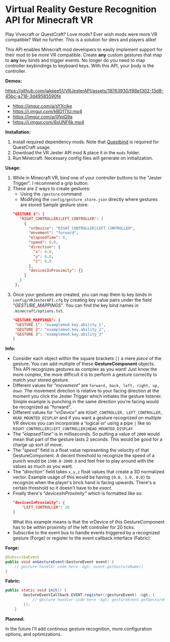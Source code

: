 # Virtual Reality Gesture Recognition API for Minecraft VR

Play Vivecraft or QuestCraft? Love mods? Ever wish mods were more VR compatible? Wait no further. This is a solution for devs and players alike!

This API enables Minecraft mod developers to easily implement support for their mod to be more VR compatible. Create **any** custom gestures that map to **any** key binds and trigger events. No longer do you need to map controller keybindings to keyboard keys. With this API, your body is the controller.

__Demos:__

https://github.com/jakeee51/VRJesterAPI/assets/19763930/f88e1302-13d8-45bc-a716-3d49585590fe
- https://imgur.com/a/sYXcike 
- https://i.imgur.com/kBD1TIU.mp4 
- https://imgur.com/a/0fpiQ9a 
- https://i.imgur.com/6xUNF6k.mp4 

__Installation:__

1. Install required dependency mods. Note that [Questbind](https://modrinth.com/mod/questbind) is required for QuestCraft usage.
2. Download the VR Jester API mod & place it in the `mods` folder.
3. Run Minecraft. Necessary config files will generate on initialization.

__Usage:__

1. While in Minecraft VR, bind one of your controller buttons to the "Jester Trigger". I recommend a grip button.
2. These are 2 ways to create gestures:
   - Using the `/gesture` command
   - Modifying the `config/gesture_store.json` directly where gestures are stored
   Sample gesture store:
   ```json
   "GESTURE 1": {
      "RIGHT_CONTROLLER|LEFT_CONTROLLER": [
        {
          "vrDevice": "RIGHT_CONTROLLER|LEFT_CONTROLLER",
          "movement": "forward",
          "elapsedTime": 0,
          "speed": 0.0,
          "direction": {
            "x": 0.0,
            "y": 0.0,
            "z": 0.0
          },
          "devicesInProximity": {}
        }
      ]
    },
   ```
3. Once your gestures are created, you can map them to key binds in `config/VRJesterAPI.cfg` by creating key value pairs under the field *"GESTURE_MAPPINGS"*. You can find the key bind names in `.minecraft/options.txt`.
   ```json
   "GESTURE_MAPPINGS": {
    "GESTURE 1": "examplemod.key.ability_1",
    "GESTURE 2": "examplemod.key.ability_2",
    "GESTURE 3": "examplemod.key.ability_3"
   }
   ```

__Info:__

- Consider each object within the square brackets `[]` a mere *piece* of the gesture. You can add multiple of these **GestureComponent** objects. This API recognizes gestures as complex as you want! Just know the more conplex, the more difficult it is to perform a gesture correctly to match your stored gesture.
- Different values for *"movement"* are `forward, back, left, right, up, down`. The movement direction is relative to your facing direction at the moment you click the Jester Trigger which initiates the gesture listener. Simple example is punching in the same direction you're facing would be recognized as "forward".
- Different values for *"vrDevice"* are `RIGHT_CONTROLLER, LEFT_CONTROLLER, HEAD_MOUNTED_DISPLAY` and if you want a gesture recognized on multiple VR devices you can incorporate a 'logical or' using a pipe `|` like so `RIGHT_CONTROLLER|LEFT_CONTROLLER|HEAD_MOUNTED_DISPLAY`
- The *"elapsedTime"* is in milliseconds. So putting a value of `2000` would mean that part of the gesture lasts 2 seconds. This would be good for a charge up sort of move.
- The *"speed"* field is a float value representing the velocity of that GestureComponent. A decent threshold to recognize the speed of a punch would be `1500.0-2000.0` and feel free to play around with the values as much as you want.
- The *"direction"* field takes `x,y,z` float values that create a 3D normalized vector. Example usage of this would be having `{0.0, 1.0, 0.0}` to recognize when the player's brick hand is facing upwards. There's a certain threshold so it doesn't have to be *exact*.
- Finally there's *"devicesInProximity"* which is formatted like so:
  ```json
  "devicesInProximity": {
      "LEFT_CONTROLLER": 20
  }
  ```
  What this example means is that the vrDevice of this GestureComponent has to be within proximity of the left controller for 20 ticks.
- Subscribe to the event bus to handle events triggered by a recognized gesture (Forge) or register to the event callback interface (Fabric).

**Forge:**
```java
@SubscribeEvent
public void onGestureEvent(GestureEvent event) {
    // gesture handler code here -&gt; event.getGestureName()
}
```

**Fabric:**
```java
public static void init() {
        GestureEventCallback.EVENT.register((gestureEvent) -&gt; {
            // gesture handler code here -&gt; gestureEvent.getGestureName()
        });
    }
```

__Planned:__

In the future I'll add continous gesture recognition, more configuration options, and optimizations.
